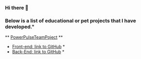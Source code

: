 ### Hi there 👋

### Below is a list of educational or pet projects that I have developed."

** [PowerPulseTeamPoject](https://deadmakar.github.io/PowerPulseTeamPoject/) **
* [Front-end: link to GitHub](https://github.com/DeadMakar/PowerPulseTeamPoject) *
* [Back-End: link to GitHub](https://github.com/DeadMakar/PowerPulseTeamPoject) *


<!--
**kornieiev/kornieiev** is a ✨ _special_ ✨ repository because its `README.md` (this file) appears on your GitHub profile.

Here are some ideas to get you started:

- 🔭 I’m currently working on ...
- 🌱 I’m currently learning ...
- 👯 I’m looking to collaborate on ...
- 🤔 I’m looking for help with ...
- 💬 Ask me about ...
- 📫 How to reach me: ...
- 😄 Pronouns: ...
- ⚡ Fun fact: ...
-->

